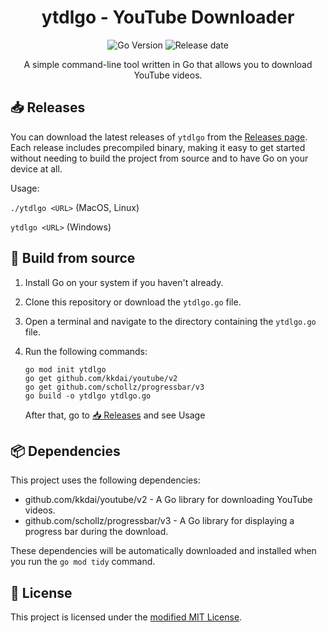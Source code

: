 <h1 align="center">ytdlgo - YouTube Downloader</h1>

<p align="center">
  <img src="https://img.shields.io/badge/Go-1.22.7-blue.svg" alt="Go Version">
  <img src="https://img.shields.io/github/release-date/SublimatedBerry/ytdlgo" alt="Release date">
</p>

<p align="center">
  A simple command-line tool written in Go that allows you to download YouTube videos.
</p>

## 📥 Releases

You can download the latest releases of `ytdlgo` from the [Releases page](https://github.com/your-username/ytdlgo/releases). Each release includes precompiled binary, making it easy to get started without needing to build the project from source and to have Go on your device at all.

Usage:

```./ytdlgo <URL>``` (MacOS, Linux)

```ytdlgo <URL>``` (Windows)

## 🚀 Build from source

1. Install Go on your system if you haven't already.
2. Clone this repository or download the `ytdlgo.go` file.
3. Open a terminal and navigate to the directory containing the `ytdlgo.go` file.
4. Run the following commands:

   ```
   go mod init ytdlgo
   go get github.com/kkdai/youtube/v2
   go get github.com/schollz/progressbar/v3
   go build -o ytdlgo ytdlgo.go
   ```

   After that, go to [📥 Releases](#-releases) and see Usage

## 📦 Dependencies

This project uses the following dependencies:

- github.com/kkdai/youtube/v2 - A Go library for downloading YouTube videos.
- github.com/schollz/progressbar/v3 - A Go library for displaying a progress bar during the download.

These dependencies will be automatically downloaded and installed when you run the `go mod tidy` command.

## 📄 License

This project is licensed under the [modified MIT License](LICENSE).
